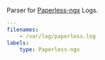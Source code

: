 Parser for [Paperless-ngx](https://github.com/paperless-ngx/paperless-ngx) Logs.

```yaml
---
filenames:
    - /var/log/paperless.log
labels:
    type: Paperless-ngx
```
